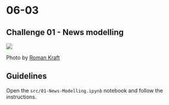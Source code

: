 # 06-03

## Challenge 01 - News modelling

![](https://images.unsplash.com/photo-1495020689067-958852a7765e?ixlib=rb-1.2.1&ixid=eyJhcHBfaWQiOjEyMDd9&auto=format&fit=crop&w=1050&q=80)

Photo by [Roman Kraft](https://unsplash.com/photos/_Zua2hyvTBk)

## Guidelines
Open the `src/01-News-Modelling.ipynb` notebook and follow the instructions.

